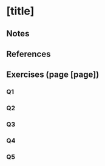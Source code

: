 # [title]

## Notes


## References


## Exercises (page [page])

### Q1


### Q2


### Q3


### Q4


### Q5
